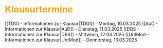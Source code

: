 # <font color = "orange">Klausurtermine</font>
[[TDGI - Informationen zur Klausur|TDGI]] - Montag, 10.03.2025
[[AuD - Informationen zur Klausur|AuD]] - Dienstag, 11.03.2025
[[DBS - Informationen zur Klausur|DBS]] - Mittwoch, 12.03.2025
[[UntMod - Informationen zur Klausur|UntMod]] - Donnerstag, 13.03.2025

